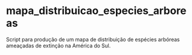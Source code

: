# mapa_distribuicao_especies_arboreas
Script para produção de um mapa de distribuição de espécies arbóreas ameaçadas de extinção na América do Sul.
